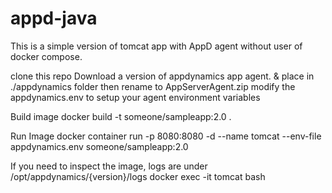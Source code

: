 # appd-java
This is a simple version of tomcat app with AppD agent without user of docker compose.

clone this repo
Download a version of appdynamics app agent.
 & place in ./appdynamics folder then rename to AppServerAgent.zip
modify the appdynamics.env to setup your agent environment variables

Build image
docker build -t someone/sampleapp:2.0 .

Run Image
docker container run -p 8080:8080 -d --name tomcat --env-file appdynamics.env someone/sampleapp:2.0

If you need to inspect the image, logs are under /opt/appdynamics/{version}/logs
docker exec -it tomcat bash

